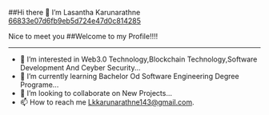 ##Hi there 👋
I’m Lasantha Karunarathne
[66833e07d6fb9eb5d724e47d0c814285](https://user-images.githubusercontent.com/90686718/156139155-b01668f2-9b33-49c5-be87-2a4434143646.gif)


Nice to meet you
##Welcome to my Profile!!!!
___________________________________________________________________
- 👀 I’m interested in Web3.0 Technology,Blockchain Technology,Software Development And Ceyber Security...
- 🌱 I’m currently learning Bachelor Od Software Engineering Degree Programe...
- 💞️ I’m looking to collaborate on New Projects...
- 📫 How to reach me Lkkarunarathne143@gmail.com.

<!---
Emmakaru/Emmakaru is a ✨ special ✨ repository because its `README.md` (this file) appears on your GitHub profile.
You can click the Preview link to take a look at your changes.
--->

